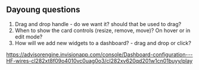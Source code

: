 ## Dayoung questions

1. Drag and drop handle - do we want it? should that be used to drag?
2. When to show the card controls (resize, remove, move)? On hover or in edit mode?
3. How will we add new widgets to a dashboard? - drag and drop or click?

https://advisorengine.invisionapp.com/console/Dashboard-configuration---HF-wires-cl282xt8f09o4010vc0uag0o3/cl282xv620qd201w1cn01buyy/play
